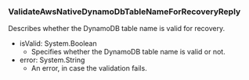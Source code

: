 ### ValidateAwsNativeDynamoDbTableNameForRecoveryReply
Describes whether the DynamoDB table name is valid for recovery.

- isValid: System.Boolean
  - Specifies whether the DynamoDB table name is valid or not.
- error: System.String
  - An error, in case the validation fails.
